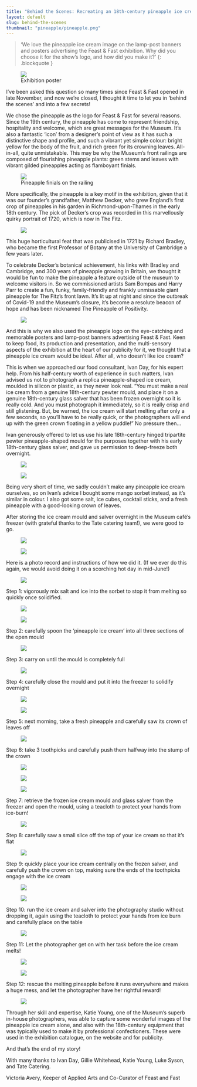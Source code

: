 ```yaml
---
title: "Behind the Scenes: Recreating an 18th-century pineapple ice cream"
layout: default
slug: behind-the-scenes
thumbnail: "pineapple/pineapple.png"
---
```


> ‘We love the pineapple ice cream image on the lamp-post banners and posters advertising the Feast & Fast exhibition. Why did you choose it for the show’s logo, and how did you make it?’ {: .blockquote }

<figure class="col-md-12">
  <div class="embed-responsive embed-responsive-4by3">
    <img class="img-fluid" src="/images/discover/pineapple/poster.png" />
  </div>
  <figcaption class="figure-caption">
    Exhibition poster
  </figcaption>
</figure>

I’ve been asked this question so many times since Feast & Fast opened in late November, and now we’re closed, I thought it time to let you in ‘behind the scenes’ and into a few secrets!

We chose the pineapple as the logo for Feast & Fast for several reasons. Since the 19th century, the pineapple has come to represent friendship, hospitality and welcome, which are great messages for the Museum. It’s also a fantastic ‘icon’ from a designer’s point of view as it has such a distinctive shape and profile, and such a vibrant yet simple colour: bright yellow for the body of the fruit, and rich green for its crowning leaves. All-in-all, quite unmistakable. This may be why the Museum’s front railings are composed of flourishing pineapple plants: green stems and leaves with vibrant gilded pineapples acting as flamboyant finials.

<figure class="col-md-12">
  <div class="embed-responsive embed-responsive-4by3">
    <img class="img-fluid" src="/images/discover/pineapple/pineapple-railing-long-horizontal-2560x1707.jpg" />
  </div>
  <figcaption class="figure-caption">
    Pineapple finials on the railing
  </figcaption>
</figure>

More specifically, the pineapple is a key motif in the exhibition, given that it was our founder’s grandfather, Matthew Decker, who grew England’s first crop of pineapples in his garden in Richmond-upon-Thames in the early 18th century. The pick of Decker’s crop was recorded in this marvellously quirky portrait of 1720, which is now in The Fitz.

<figure class="col-md-12">
  <div class="embed-responsive embed-responsive-4by3">
    <img class="img-fluid" src="/images/discover/pineapple/pineapplePortrait.jpeg" />
  </div>
</figure>

This huge horticultural feat that was publicised in 1721 by Richard Bradley, who became the first Professor of Botany at the University of Cambridge a few years later.

To celebrate Decker’s botanical achievement, his links with Bradley and Cambridge, and 300 years of pineapple growing in Britain, we thought it would be fun to make the pineapple a feature outside of the museum to welcome visitors in. So we commissioned artists Sam Bompas and Harry Parr to create a fun, funky, family-friendly and frankly unmissable giant pineapple for The Fitz’s front lawn. It’s lit up at night and since the outbreak of Covid-19 and the Museum’s closure, it’s become a resolute beacon of hope and has been nicknamed The Pineapple of Positivity.

<figure class="col-md-12">
  <div class="embed-responsive embed-responsive-4by3">
    <img class="img-fluid" src="/images/discover/pineapple/Pineapple Feast and Fast_3_201911_mfj22_dc1.jpg" />
  </div>
</figure>

And this is why we also used the pineapple logo on the eye-catching and memorable posters and lamp-post banners advertising Feast & Fast. Keen to keep food, its production and presentation, and the multi-sensory aspects of the exhibition at the heart of our publicity for it, we thought that a pineapple ice cream would be ideal. After all, who doesn’t like ice cream?

This is when we approached our food consultant, Ivan Day, for his expert help. From his half-century worth of experience in such matters, Ivan advised us not to photograph a replica pineapple-shaped ice cream, moulded in silicon or plastic, as they never look real. “You must make a real ice cream from a genuine 18th-century pewter mould, and place it on a genuine 18th-century glass salver that has been frozen overnight so it is really cold. And you must photograph it immediately, so it is really crisp and still glistening. But, be warned, the ice cream will start melting after only a few seconds, so you’ll have to be really quick, or the photographers will end up with the green crown floating in a yellow puddle!” No pressure then...

Ivan generously offered to let us use his late 18th-century hinged tripartite pewter pineapple-shaped mould for the purposes together with his early 18th-century glass salver, and gave us permission to deep-freeze both overnight.

<figure class="col-md-12">
  <div class="embed-responsive embed-responsive-4by3">
    <img class="img-fluid" src="/images/discover/pineapple/IMG_0345.jpg" />
  </div>
</figure>

<figure class="col-md-12">
  <div class="embed-responsive embed-responsive-4by3">
    <img class="img-fluid" src="/images/discover/pineapple/IMG_0347.jpg" />
  </div>
</figure>

Being very short of time, we sadly couldn’t make any pineapple ice cream ourselves, so on Ivan’s advice I bought some mango sorbet instead, as it’s similar in colour. I also got some salt, ice cubes, cocktail sticks, and a fresh pineapple with a good-looking crown of leaves.

After storing the ice cream mould and salver overnight in the Museum café’s freezer (with grateful thanks to the Tate catering team!), we were good to go.

<figure class="col-md-12">
  <div class="embed-responsive embed-responsive-4by3">
    <img class="img-fluid" src="/images/discover/pineapple/IMG_5011.jpg"/>
  </div>
</figure>

<figure class="col-md-12">
  <div class="embed-responsive embed-responsive-4by3">
    <img class="img-fluid" src="/images/discover/pineapple/IMG_5012.jpg"/>
  </div>
</figure>

Here is a photo record and instructions of how we did it. (If we ever do this again, we would avoid doing it on a scorching hot day in mid-June!)

<figure class="col-md-12">
  <div class="embed-responsive embed-responsive-4by3">
    <img class="img-fluid" src="/images/discover/pineapple/IMG_5004.jpg"/>
  </div>
</figure>

Step 1: vigorously mix salt and ice into the sorbet to stop it from melting so quickly once solidified.

<figure class="col-md-12">
  <div class="embed-responsive embed-responsive-4by3">
    <img class="img-fluid" src="/images/discover/pineapple/IMG_5006.jpg"/>
  </div>
</figure>

<figure class="col-md-12">
  <div class="embed-responsive embed-responsive-4by3">
    <img class="img-fluid" src="/images/discover/pineapple/IMG_5008.jpg"/>
  </div>
</figure>

Step 2: carefully spoon the ‘pineapple ice cream’ into all three sections of the open mould

<figure class="col-md-12">
  <div class="embed-responsive embed-responsive-4by3">
    <img class="img-fluid" src="/images/discover/pineapple/IMG_5010.jpg"/>
  </div>
</figure>

Step 3: carry on until the mould is completely full

<figure class="col-md-12">
  <div class="embed-responsive embed-responsive-4by3">
    <img class="img-fluid" src="/images/discover/pineapple/IMG_5154.jpg"/>
  </div>
</figure>

Step 4: carefully close the mould and put it into the freezer to solidify overnight

<figure class="col-md-12">
  <div class="embed-responsive embed-responsive-4by3">
    <img class="img-fluid" src="/images/discover/pineapple/IMG_5155.jpg"/>
  </div>
</figure>

<figure class="col-md-12">
  <div class="embed-responsive embed-responsive-4by3">
    <img class="img-fluid" src="/images/discover/pineapple/IMG_5159.jpg"/>
  </div>
</figure>

Step 5: next morning, take a fresh pineapple and carefully saw its crown of leaves off


<figure class="col-md-12">
  <div class="embed-responsive embed-responsive-4by3">
    <img class="img-fluid" src="/images/discover/pineapple/IMG_5161.jpg"/>
  </div>
</figure>



Step 6: take 3 toothpicks and carefully push them halfway into the stump of the crown  



<figure class="col-md-12">
  <div class="embed-responsive embed-responsive-4by3">
    <img class="img-fluid" src="/images/discover/pineapple/IMG_5163.jpg"/>
  </div>
</figure>

<figure class="col-md-12">
  <div class="embed-responsive embed-responsive-4by3">
    <img class="img-fluid" src="/images/discover/pineapple/IMG_5164.jpg"/>
  </div>
</figure>

<figure class="col-md-12">
  <div class="embed-responsive embed-responsive-4by3">
    <img class="img-fluid" src="/images/discover/pineapple/IMG_5165.jpg"/>
  </div>
</figure>

Step 7: retrieve the frozen ice cream mould and glass salver from the freezer and open the mould, using a teacloth to protect your hands from ice-burn!


<figure class="col-md-12">
  <div class="embed-responsive embed-responsive-4by3">
    <img class="img-fluid" src="/images/discover/pineapple/IMG_5166.jpg"/>
  </div>
</figure>


Step 8: carefully saw a small slice off the top of your ice cream so that it’s flat


<figure class="col-md-12">
  <div class="embed-responsive embed-responsive-4by3">
    <img class="img-fluid" src="/images/discover/pineapple/IMG_5170.jpg"/>
  </div>
</figure>

Step 9: quickly place your ice cream centrally on the frozen salver, and carefully push the crown on top, making sure the ends of the toothpicks engage with the ice cream

<figure class="col-md-12">
  <div class="embed-responsive embed-responsive-4by3">
    <img class="img-fluid" src="/images/discover/pineapple/IMG_5171.jpg"/>
  </div>
</figure>

<figure class="col-md-12">
  <div class="embed-responsive embed-responsive-4by3">
    <img class="img-fluid" src="/images/discover/pineapple/IMG_5173.jpg"/>
  </div>
</figure>

Step 10: run the ice cream and salver into the photography studio without dropping it, again using the teacloth to protect your hands from ice burn and carefully place on the table


<figure class="col-md-12">
  <div class="embed-responsive embed-responsive-4by3">
    <img class="img-fluid" src="/images/discover/pineapple/IMG_5177.jpg"/>
  </div>
</figure>

Step 11: Let the photographer get on with her task before the ice cream melts!

<figure class="col-md-12">
  <div class="embed-responsive embed-responsive-4by3">
    <img class="img-fluid" src="/images/discover/pineapple/IMG_5182.jpg"/>
  </div>
</figure>

<figure class="col-md-12">
  <div class="embed-responsive embed-responsive-4by3">
    <img class="img-fluid" src="/images/discover/pineapple/IMG_5183.jpg"/>
  </div>
</figure>

Step 12: rescue the melting pineapple before it runs everywhere and makes a huge mess, and let the photographer have her rightful reward!

<figure class="col-md-12">
  <div class="embed-responsive embed-responsive-4by3">
    <img class="img-fluid" src="/images/discover/pineapple/pineapple_1.jpg"/>
  </div>
</figure>

Through her skill and expertise, Katie Young, one of the Museum’s superb in-house photographers, was able to capture some wonderful images of the pineapple ice cream alone, and also with the 18th-century equipment that was typically used to make it by professional confectioners. These were used in the exhibition catalogue, on the website and for publicity.


And that’s the end of my story!

With many thanks to Ivan Day, Gillie Whitehead, Katie Young, Luke Syson, and Tate Catering.

Victoria Avery, Keeper of Applied Arts and Co-Curator of Feast and Fast
